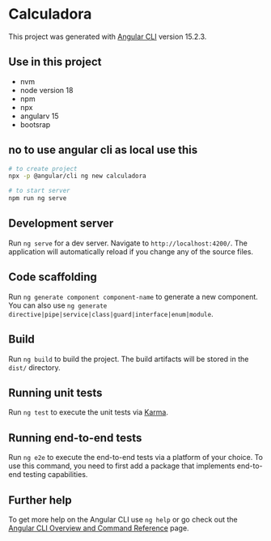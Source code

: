 # Calculadora

This project was generated with [Angular CLI](https://github.com/angular/angular-cli) version 15.2.3.

## Use in this project

* nvm
* node version 18
* npm
* npx
* angularv 15
* bootsrap

## no to use angular cli as local use this

```bash
# to create project
npx -p @angular/cli ng new calculadora

# to start server
npm run ng serve
```

## Development server

Run `ng serve` for a dev server. Navigate to `http://localhost:4200/`. The application will automatically reload if you change any of the source files.

## Code scaffolding

Run `ng generate component component-name` to generate a new component. You can also use `ng generate directive|pipe|service|class|guard|interface|enum|module`.

## Build

Run `ng build` to build the project. The build artifacts will be stored in the `dist/` directory.

## Running unit tests

Run `ng test` to execute the unit tests via [Karma](https://karma-runner.github.io).

## Running end-to-end tests

Run `ng e2e` to execute the end-to-end tests via a platform of your choice. To use this command, you need to first add a package that implements end-to-end testing capabilities.

## Further help

To get more help on the Angular CLI use `ng help` or go check out the [Angular CLI Overview and Command Reference](https://angular.io/cli) page.
